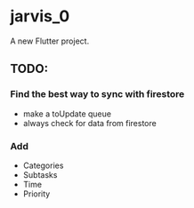 # jarvis_0

A new Flutter project.

## TODO: 

### Find the best way to sync with firestore
- make a toUpdate queue
- always check for data from firestore
### Add
- Categories
- Subtasks
- Time
- Priority
